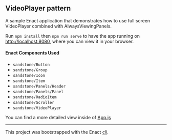 ## VideoPlayer pattern

A sample Enact application that demonstrates how to use full screen VideoPlayer combined with AlwaysViewingPanels.

Run `npm install` then `npm run serve` to have the app running on [http://localhost:8080](http://localhost:8080), where you can view it in your browser.

#### Enact Components Used
- `sandstone/Button`
- `sandstone/Group`
- `sandstone/Icon`
- `sandstone/Item`
- `sandstone/Panels/Header`
- `sandstone/Panels/Panel`
- `sandstone/RadioItem`
- `sandstone/Scroller`
- `sandstone/VideoPlayer`

You can find a more detailed view inside of [App.js](src/App/App.js)

---

This project was bootstrapped with the Enact [cli](https://github.com/enactjs/cli).
